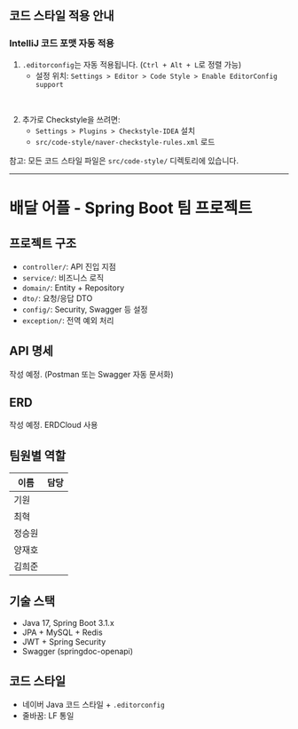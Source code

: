 ## 코드 스타일 적용 안내

### IntelliJ 코드 포맷 자동 적용

1. `.editorconfig`는 자동 적용됩니다. (`Ctrl + Alt + L`로 정렬 가능)
    - 설정 위치: `Settings > Editor > Code Style > Enable EditorConfig support`

<br>

2. 추가로 Checkstyle을 쓰려면:
    - `Settings > Plugins > Checkstyle-IDEA` 설치
    - `src/code-style/naver-checkstyle-rules.xml` 로드

참고: 모든 코드 스타일 파일은 `src/code-style/` 디렉토리에 있습니다.

---

# 배달 어플 - Spring Boot 팀 프로젝트

## 프로젝트 구조
- `controller/`: API 진입 지점
- `service/`: 비즈니스 로직
- `domain/`: Entity + Repository
- `dto/`: 요청/응답 DTO
- `config/`: Security, Swagger 등 설정
- `exception/`: 전역 예외 처리

## API 명세
작성 예정. (Postman 또는 Swagger 자동 문서화)

## ERD
작성 예정. ERDCloud 사용

## 팀원별 역할
| 이름  | 담당 |
|-----|---|
| 기원  |  |
| 최혁  |  |
| 정승원 |  |
| 양재호 |  |
| 김희준 |  |

## 기술 스택
- Java 17, Spring Boot 3.1.x
- JPA + MySQL + Redis
- JWT + Spring Security
- Swagger (springdoc-openapi)

## 코드 스타일
- 네이버 Java 코드 스타일 + `.editorconfig`
- 줄바꿈: LF 통일

